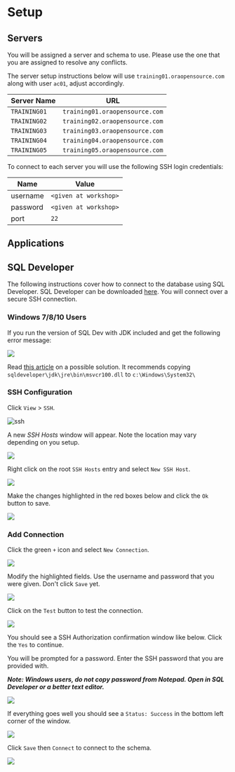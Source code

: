 # Setup

## Servers

You will be assigned a server and schema to use. Please use the one that you are assigned to resolve any conflicts.

The server setup instructions below will use `training01.oraopensource.com` along with user `ac01`, adjust accordingly.

Server Name | URL
--- | ---
`TRAINING01` | `training01.oraopensource.com`
`TRAINING02` | `training02.oraopensource.com`
`TRAINING03` | `training03.oraopensource.com`
`TRAINING04` | `training04.oraopensource.com`
`TRAINING05` | `training05.oraopensource.com`

To connect to each server you will use the following SSH login credentials:

Name  | Value
--- | ---
username | `<given at workshop>`
password | `<given at workshop>`
port | `22`

## Applications


## SQL Developer

The following instructions cover how to connect to the database using SQL Developer. SQL Developer can be downloaded [here](http://www.oracle.com/technetwork/developer-tools/sql-developer/downloads/index.html). You will connect over a secure SSH connection.

### Windows 7/8/10 Users

If you run the version of SQL Dev with JDK included and get the following error message:

![](img/sqldev_win_error.png)

Read [this article](https://community.oracle.com/thread/3775616?start=0&tstart=0) on a possible solution. It recommends copying `sqldeveloper\jdk\jre\bin\msvcr100.dll` to `c:\Windows\System32\`

### SSH Configuration

Click `View` > `SSH`.

![ssh](img/setup_ssh.png)

A new _SSH Hosts_ window will appear. Note the location may vary depending on you setup.

![](img/setup_ssh_hosts.png)

Right click on the root `SSH Hosts` entry and select `New SSH Host`.

![](img/setup_new_ssh_host_1.png)

Make the changes highlighted in the red boxes below and click the `Ok` button to save.

![](img/setup_new_ssh_host_2.png)


### Add Connection

Click the green `+` icon and select `New Connection`.

![](img/setup_new_connection_1.png)

Modify the highlighted fields. Use the username and password that you were given. Don't click `Save` yet.

![](img/setup_new_connection_2.png)

Click on the `Test` button to test the connection.

![](img/setup_new_connection_3.png)

You should see a SSH Authorization confirmation window like below. Click the `Yes` to continue.

You will be prompted for a password. Enter the SSH password that you are provided with.

**_Note: Windows users, do not copy password from Notepad. Open in SQL Developer or a better text editor._**

![](img/setup_new_connection_4.png)

If everything goes well you should see a `Status: Success` in the bottom left corner of the window.

![](img/setup_new_connection_5.png)

Click `Save` then `Connect` to connect to the schema.

![](img/setup_new_connection_6.png)
